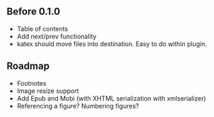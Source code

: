 ## Before 0.1.0

- Table of contents
- Add next/prev functionality
- katex should move files into destination. Easy to do within plugin.

## Roadmap

- Footnotes
- Image resize support
- Add Epub and Mobi (with XHTML serialization with xmlserializer)
- Referencing a figure? Numbering figures?
